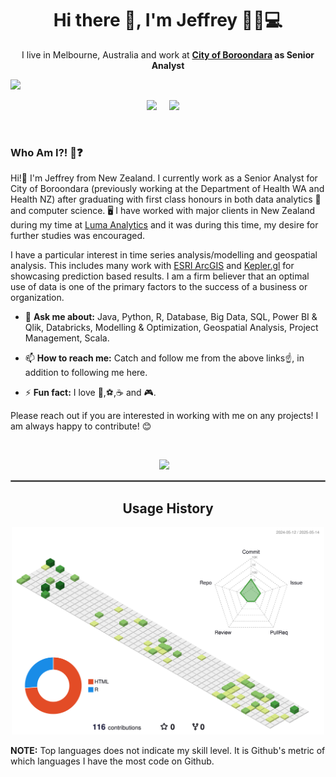 <h1 align='center'> Hi there 👋, I'm Jeffrey  👨‍💻💻 </h1>

<p align='center'>
  I live in Melbourne, Australia and work at <b><a href="https://www.boroondara.vic.gov.au/" target="_blank">City of Boroondara</a> as Senior Analyst</b> 
</p>

![](https://komarev.com/ghpvc/?username=your-github-username&color=dc143c)

<p align='center'>
  <a href="https://www.linkedin.com/in/jeffreyjose29/"><img src="https://img.shields.io/badge/linkedin-%230077B5.svg?&style=for-the-badge&logo=linkedin&logoColor=white" /></a>&nbsp;&nbsp;&nbsp;&nbsp;
  <a href="mailto:jeffreyjose91@gmail.com?subject=Message%20To%20Jeffrey%20Jose"><img src="https://img.shields.io/badge/gmail-%23D14836.svg?&style=for-the-badge&logo=gmail&logoColor=white" /></a>&nbsp;&nbsp;&nbsp;&nbsp;
</p>
&nbsp;&nbsp;

<h3 align='left'> Who Am I?! 👻❓</h3>

<p align = 'left'> Hi!👋 I'm Jeffrey from New Zealand. I currently work as a Senior Analyst for City of Boroondara (previously working at the Department of Health WA and Health NZ) after graduating with first class honours in both data analytics 🔢 and computer science. 🖥️ I have worked with major clients in New Zealand during my time at <a href="https://www.lumaanalytics.com/" target="_blank">Luma Analytics</a> and it was during this time, my desire for further studies was encouraged.  &nbsp;&nbsp;
  
I have a particular interest in time series analysis/modelling and geospatial analysis. This includes many work with <a href="https://www.esri.com/en-us/arcgis/about-arcgis/overview" target="_blank">ESRI ArcGIS</a> and <a href="https://kepler.gl/" target="_blank">Kepler.gl</a> for showcasing prediction based results. I am a firm believer that an optimal use of data is one of the primary factors to the success of a business or organization. &nbsp;&nbsp;
  
* 💬 **Ask me about:** Java, Python, R, Database, Big Data, SQL, Power BI & Qlik, Databricks, Modelling & Optimization, Geospatial Analysis, Project Management, Scala.&nbsp;&nbsp;
  
* 📫 **How to reach me:** Catch and follow me from the above links☝️, in addition to following me here. &nbsp;&nbsp;
  
* ⚡ **Fun fact:** I love 🏏,⚽,☕ and 🎮.&nbsp;&nbsp;
  
  
Please reach out if you are interested in working with me on any projects! I am always happy to contribute! 😊&nbsp;&nbsp;

</p>
<br>
<p align="center">
  <a href="https://open.spotify.com/playlist/37i9dQZF1DX5trt9i14X7j"><img src="https://img.shields.io/badge/spotify-%231ED760.svg?&style=for-the-badge&logo=spotify&logoColor=white" /></a>&nbsp;&nbsp;&nbsp;
</p>

<hr style="border:1px solid gray"> </hr>

<h2 align='center'> Usage History </h2>


<p align='center'>
  <a href="#"><img width = "500" src = "./profile-3d-contrib/profile-green-animate.svg"></img></a>
  
  <b>NOTE:</b> Top languages does not indicate my skill level. It is Github's metric of which languages I have the most code on Github.
</p>
